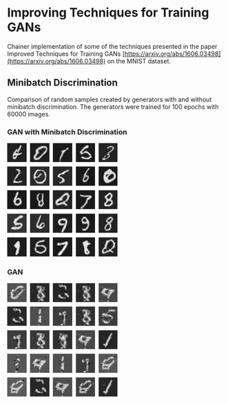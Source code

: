 # Improving Techniques for Training GANs

Chainer implementation of some of the techniques presented in the paper Improved Techniques for Training GANs [https://arxiv.org/abs/1606.03498](https://arxiv.org/abs/1606.03498) on the MNIST dataset.

## Minibatch Discrimination

Comparison of random samples created by generators with and without minibatch discrimination. The generators were trained for 100 epochs with 60000 images.

### GAN with Minibatch Discrimination

<img src="./samples/mnist_mbd.png" width="256px"/>

### GAN

<img src="./samples/mnist.png" width="256px"/>


